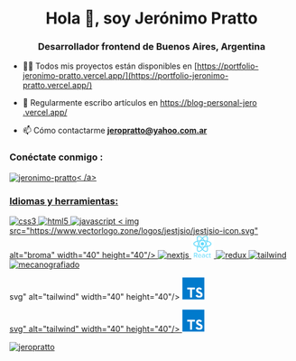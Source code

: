 <h1 align="center">Hola 👋, soy Jerónimo Pratto</h1>
<h3 align="center">Desarrollador frontend de Buenos Aires, Argentina</h3>

- 👨‍💻 Todos mis proyectos están disponibles en [https://portfolio-jeronimo-pratto.vercel.app/](https://portfolio-jeronimo-pratto.vercel.app/)

- 📝 Regularmente escribo artículos en [https://blog-personal-jero .vercel.app/](https://blog-personal-jero.vercel.app/)

- 📫 Cómo contactarme **jeropratto@yahoo.com.ar**

<h3 align="left">Conéctate conmigo :</h3>
<p align="left">
<a href="https://linkedin.com/in/jeronimo-pratto" target="blank"><img align="center" src="https: //raw.githubusercontent.com/rahuldkjain/github-profile-readme-generator/master/src/images/icons/Social/linked-in-alt.svg" alt="jeronimo-pratto" height="30" width="40" />< /a>
</p>

<h3 align="left">Idiomas y herramientas:</h3>
<p align="left"> <a href="https://www.w3schools.com/css/" target="_blank" rel="noreferrer"> <img src="https://raw.githubusercontent. com/devicons/devicon/master/icons/css3/css3-original-wordmark.svg" alt="css3" width="40" height="40"/> </a> <a href="https:// www.w3.org/html/" target="_blank" rel="noreferrer"> <img src="https://raw.githubusercontent.com/devicons/devicon/master/icons/html5/html5-original-wordmark .svg" alt="html5" width="40" height="40"/> </a> <a href="https://developer.mozilla.org/en-US/docs/Web/JavaScript" target="_blank" rel="noreferrer"> <img src="https://raw.githubusercontent.com/devicons/devicon/master/icons/javascript/javascript- original.svg" alt="javascript" width="40" height="40"/> </a> <a href="https://jestjs.io" target="_blank" rel="noreferrer"> < img src="https://www.vectorlogo.zone/logos/jestjsio/jestjsio-icon.svg" alt="broma" width="40" height="40"/> </a> <a href=" https://nextjs.org/" target="_blank" rel="noreferrer"> <img src="https://cdn.worldvectorlogo.com/logos/nextjs-2.svg" alt="nextjs" width="40" height="40"/> </a> <a href="https://reactjs.org/" target="_blank" rel="noreferrer"> <img src="https://raw.githubusercontent.com/devicons/devicon/master/icons/react/react-original-wordmark.svg" alt="react" width="40" height="40"/> </ a> <a href="https://redux.js.org" target="_blank" rel="noreferrer"> <img src="https://raw.githubusercontent.com/devicons/devicon/master/icons /redux/redux-original.svg" alt="redux" width="40" height="40"/> </a> <a href="https://tailwindcss.com/" target="_blank" rel="noreferrer"> <img src="https://www.vectorlogo.zone/logos/tailwindcss/tailwindcss-icon.svg" alt="tailwind" width="40" height ="40"/> </a> <a href="https://www.typescriptlang.org/" target="_blank" rel="noreferrer"> <img src="https://raw.githubusercontent. com/devicons/devicon/master/icons/typescript/typescript-original.svg" alt="mecanografiado" ancho="40" altura="40"/> </a> </p>svg" alt="tailwind" width="40" height="40"/> </a> <a href="https://www.typescriptlang.org/" target="_blank" rel="noreferrer"> <img src="https://raw.githubusercontent.com/devicons/devicon/master/icons/typescript/typescript-original.svg" alt="typescript" width="40" height="40"/> </ a> </p>svg" alt="tailwind" width="40" height="40"/> </a> <a href="https://www.typescriptlang.org/" target="_blank" rel="noreferrer"> <img src="https://raw.githubusercontent.com/devicons/devicon/master/icons/typescript/typescript-original.svg" alt="typescript" width="40" height="40"/> </ a> </p>

<p><img align="center" src="https://github-readme-stats.vercel.app/api/top-langs?username=jeropratto&show_icons=true&locale=en&layout=compact" alt="jeropratto" /> </p>

